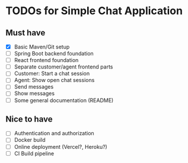 # TODOs for Simple Chat Application
## Must have
- [x] Basic Maven/Git setup
- [ ] Spring Boot backend foundation
- [ ] React frontend foundation
- [ ] Separate customer/agent frontend parts
- [ ] Customer: Start a chat session
- [ ] Agent: Show open chat sessions
- [ ] Send messages
- [ ] Show messages
- [ ] Some general documentation (README)

## Nice to have
- [ ] Authentication and authorization
- [ ] Docker build
- [ ] Online deployment (Vercel?, Heroku?)
- [ ] CI Build pipeline
